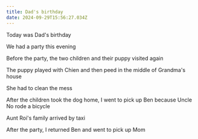 ```yaml
---
title: Dad's birthday
date: 2024-09-29T15:56:27.034Z
---
```


Today was Dad's birthday

We had a party this evening

Before the party, the two children and their puppy visited again

The puppy played with Chien and then peed in the middle of Grandma's house

She had to clean the mess

After the children took the dog home, I went to pick up Ben because Uncle No rode a bicycle

Aunt Roi's family arrived by taxi

After the party, I returned Ben and went to pick up Mom
